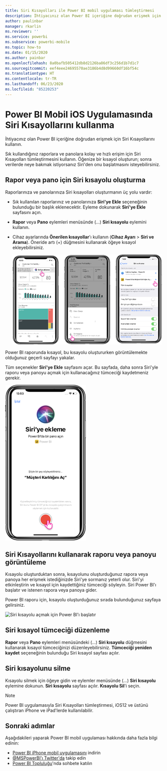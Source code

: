 ```yaml
---
title: Siri Kısayolları ile Power BI mobil uygulaması tümleştirmesi
description: İhtiyacınız olan Power BI içeriğine doğrudan erişmek için Siri Kısayollarını kullanma.
author: paulinbar
manager: rkarlin
ms.reviewer: ''
ms.service: powerbi
ms.subservice: powerbi-mobile
ms.topic: how-to
ms.date: 01/15/2020
ms.author: painbar
ms.openlocfilehash: 8a0bafb505412db8d2126ba86df3c256d1b7d1c7
ms.sourcegitcommit: eef4eee24695570ae3186b4d8d99660df16bf54c
ms.translationtype: HT
ms.contentlocale: tr-TR
ms.lasthandoff: 06/23/2020
ms.locfileid: "85220253"
---
```

# <a name="using-siri-shortcuts-in-power-bi-mobile-ios-app"></a>Power BI Mobil iOS Uygulamasında Siri Kısayollarını kullanma

İhtiyacınız olan Power BI içeriğine doğrudan erişmek için Siri Kısayollarını kullanın.

Sık kullandığınız raporlara ve panolara kolay ve hızlı erişim için Siri Kısayolları tümleştirmesini kullanın. Öğenize bir kısayol oluşturun; sonra verilerde neye bakmak istiyorsanız Siri'den onu başlatmasını isteyebilirsiniz.

## <a name="create-siri-shortcut-for-a-report-or-dashboard"></a>Rapor veya pano için Siri kısayolu oluşturma

Raporlarınıza ve panolarınıza Siri kısayolları oluşturmanın üç yolu vardır:

- Sık kullanılan raporlarınız ve panolarınıza **Siri'ye Ekle** seçeneğinin bulunduğu bir başlık eklenecektir. Eyleme dokunarak **Siri'ye Ekle** sayfasını açın.
    
- **Rapor** veya **Pano** eylemleri menüsünde (...) **Siri kısayolu** eylemini kullanın.
    
- Cihaz ayarlarında **Önerilen kısayollar**'ı kullanın (**Cihaz Ayarı** > **Siri ve Arama**). Öneride artı (+) düğmesini kullanarak öğeye kısayol ekleyebilirsiniz.
     
     ![Kısayol oluşturma](./media/mobile-apps-ios-siri-search/power-bi-siri-create-shortcut.png)

Power BI raporunda kısayol, bu kısayolu oluştururken görüntülemekte olduğunuz geçerli sayfayı yakalar. 

Tüm seçenekler **Siri'ye Ekle** sayfasını açar. Bu sayfada, daha sonra Siri'yle raporu veya panoyu açmak için kullanacağınız tümceciği kaydetmeniz gerekir. 
   
![Siri sayfasına ekleme](./media/mobile-apps-ios-siri-search/power-bi-siri-add-page.png)
    

## <a name="use-siri-shortcuts-to-view-report-or-dashboard"></a>Siri Kısayollarını kullanarak raporu veya panoyu görüntüleme

Kısayolu oluşturduktan sonra, kısayolunu oluşturduğunuz rapora veya panoya her erişmek istediğinizde Siri'ye sormanız yeterli olur.
Siri'yi etkinleştirin ve kısayol için kaydettiğiniz tümceciği söyleyin. Siri Power BI'ı başlatır ve istenen rapora veya panoya gider. 

Power BI raporu için, kısayolu oluşturduğunuz sırada bulunduğunuz sayfaya gelirsiniz.


  ![Siri kısayolu açmak için Power BI'ı başlatır](./media/mobile-apps-ios-siri-search/power-bi-siri-open.png)
  

## <a name="edit-siri-shortcut-phrase"></a>Siri kısayol tümceciği düzenleme 
**Rapor** veya **Pano** eylemleri menüsündeki (...) **Siri kısayolu** düğmesini kullanarak kısayol tümceciğinizi düzenleyebilirsiniz. **Tümceciği yeniden kaydet** seçeneğinin bulunduğu Siri kısayol sayfası açılır. 

## <a name="delete-siri-shortcut"></a>Siri kısayolunu silme 
Kısayolu silmek için öğeye gidin ve eylemler menüsünde (...) **Siri kısayolu** eylemine dokunun. **Siri kısayolu** sayfası açılır. **Kısayolu Sil**'i seçin.


> [!NOTE]
> Power BI uygulamasıyla Siri Kısayolları tümleştirmesi, iOS12 ve üstünü çalıştıran iPhone ve iPad'lerde kullanılabilir.
> 

## <a name="next-steps"></a>Sonraki adımlar
Aşağıdakileri yaparak Power BI mobil uygulaması hakkında daha fazla bilgi edinin: 

* [Power BI iPhone mobil uygulamasını](https://go.microsoft.com/fwlink/?LinkId=522062) indirin
* [@MSPowerBI'ı Twitter'da](https://twitter.com/MSPowerBI) takip edin
* [Power BI Topluluğu](https://community.powerbi.com/)'nda sohbete katılın


